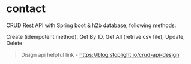 # contact

CRUD Rest API with Spring boot & h2b database, following methods:

Create (idempotent method), Get By ID, Get All (retrive csv file), Update, Delete

>Disign api helpful link - https://blog.stoplight.io/crud-api-design
